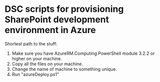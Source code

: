 # DSC scripts for provisioning SharePoint development environment in Azure

Shortest path to the stuff:

1. Make sure you have AzureRM.Computing PowerShell module 3.2.2 or higher on your machine.
2. Copy all the files on your machine.
3. Change the name of machine to something unique.
4. Run "azureDeploy.ps1"

